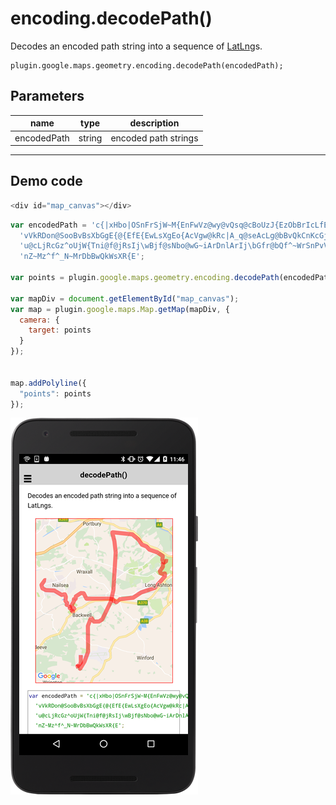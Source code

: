 # encoding.decodePath()

Decodes an encoded path string into a sequence of [LatLng](../../../LatLng/README.md)s.

```
plugin.google.maps.geometry.encoding.decodePath(encodedPath);
```

## Parameters

name           | type          | description
---------------|---------------|---------------------------------------
encodedPath    | string        | encoded path strings
-----------------------------------------------------------------------

## Demo code

```js
<div id="map_canvas"></div>
```

```js
var encodedPath = 'c{|xHbo|OSnFrSjW~M{EnFwVz@wy@vQsq@cBoUzJ{EzObBrIcLfE~C~H{Y~C~CfOgY{EjM{EgTcLzTsSwQcGf@IoKgJSkMsb@RkR' +
  'vVkRDon@SooBvBsXbGgE{@{EfE{EwLsXgEo{AcVgw@kRc|A_q@seAcLg@bBvQkCnKcGjCwQsSkM?cL{YjHrS{J~HgOwBgOjf@{Jj' +
  'u@cLjRcGz^oUjW{Tni@f@jRsIj\wBjf@sNbo@wG~iArDnlArIj\bGfr@bQf^~WrSnPvVfOjHnURzc@cQbQzc@nUrtAbBfYkC~M~H' +
  'nZ~Mz^f^_N~MrDbBwQkWsXR{E';

var points = plugin.google.maps.geometry.encoding.decodePath(encodedPath);

var mapDiv = document.getElementById("map_canvas");
var map = plugin.google.maps.Map.getMap(mapDiv, {
  camera: {
    target: points
  }
});


map.addPolyline({
  "points": points
});

```

![](image.png)
